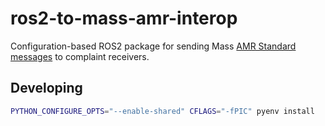 # ros2-to-mass-amr-interop

Configuration-based ROS2 package for sending Mass [AMR Standard messages](https://github.com/MassRobotics-AMR/AMR_Interop_Standard) to complaint receivers.

## Developing

```bash
PYTHON_CONFIGURE_OPTS="--enable-shared" CFLAGS="-fPIC" pyenv install
```